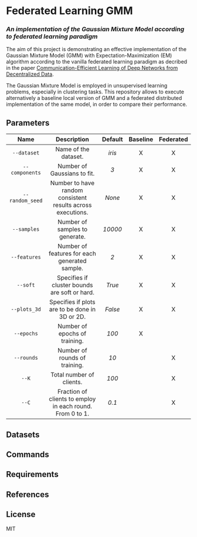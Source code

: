 # Federated Learning GMM
### _An implementation of the Gaussian Mixture Model according to federated learning paradigm_

The aim of this project is demonstrating an effective implementation of the Gaussian Mixture Model (GMM) with Expectation-Maximization (EM) algorithm according to the vanilla federated learning paradigm as decribed in the paper [Communication-Efficient Learning of Deep Networks from Decentralized Data](https://arxiv.org/abs/1602.05629).

The Gaussian Mixture Model is employed in unsupervised learning problems, especially in clustering tasks. This repository allows to execute alternatively a baseline local version of GMM and a federated distributed implementation of the same model, in order to compare their performance.

## Parameters
| Name | Description | Default | Baseline | Federated |
|:----:|:-----------:|:-------:|:--------:|:---------:|
| `--dataset` | Name of the dataset. | _iris_ | X | X |
| `--components` | Number of Gaussians to fit. | _3_ | X | X |
| `--random_seed` | Number to have random consistent results across executions. | _None_| X | X |
| `--samples` | Number of samples to generate. | _10000_ | X | X |
| `--features` | Number of features for each generated sample. | _2_ | X | X |
| `--soft` | Specifies if cluster bounds are soft or hard. | _True_ | X | X |
| `--plots_3d` | Specifies if plots are to be done in 3D or 2D. | _False_ | X | X |
| `--epochs` | Number of epochs of training. | _100_ | X |  |
| `--rounds` | Number of rounds of training. | _10_ |  | X |
| `--K` | Total number of clients. | _100_ |  | X |
| `--C` | Fraction of clients to employ in each round. From 0 to 1. | _0.1_ |  | X |

## Datasets

## Commands

## Requirements

## References

## License

MIT
